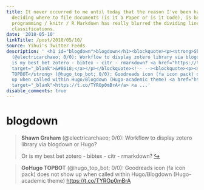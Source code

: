 ```yaml
---
title: It never occurred to me until today that the reason I've been having trouble
  deciding where to file documents (is it a Paper or is it Code), is because literate
  programming / knitr / R Markdown has really blurred the dividing lines between these
  classifications.
date: '2018-05-10'
linkTitle: /post/2018/05/10/
source: Yihui's Twitter Feeds
description: ' <h1 id="blogdown">blogdown</h1><blockquote><p><strong>Shawn Graham</strong>
  (@electricarchaeo; 0/0): Workflow to display zotero library via blogdown or Hugo?</p><p>Or
  is my best bet zotero - bibtex - citr - rmarkdown? <a href="https://twitter.com/xieyihui/status/994396486095048710"
  target="_blank">&#8618;</a></p></blockquote><!-- --><blockquote><p><strong>GoHugo
  TOPBOT</strong> (@hugo_top_bot; 0/0): Goodreads icon (fa icon pack) does not show
  up when called within Hugo/Blogdown (Hugo-academic theme) <a href="https://t.co/TYROp0mBrA"
  target="_blank">https://t.co/TYROp0mBrA</a> <a ...'
disable_comments: true
---
```

 <h1 id="blogdown">blogdown</h1><blockquote><p><strong>Shawn Graham</strong> (@electricarchaeo; 0/0): Workflow to display zotero library via blogdown or Hugo?</p><p>Or is my best bet zotero - bibtex - citr - rmarkdown? <a href="https://twitter.com/xieyihui/status/994396486095048710" target="_blank">&#8618;</a></p></blockquote><!-- --><blockquote><p><strong>GoHugo TOPBOT</strong> (@hugo_top_bot; 0/0): Goodreads icon (fa icon pack) does not show up when called within Hugo/Blogdown (Hugo-academic theme) <a href="https://t.co/TYROp0mBrA" target="_blank">https://t.co/TYROp0mBrA</a> <a ...
